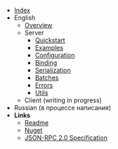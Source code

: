 - [Index](/)
- English
  - [Overview](/en/overview.md)
  - Server
    - [Quickstart](/en/server/quickstart.md)
    - [Examples](/en/server/examples.md)
    - [Configuration](/en/server/configuration.md)
    - [Binding](/en/server/binding.md)
    - [Serialization](/en/server/serialization.md)
    - [Batches](/en/server/batches.md)
    - [Errors](/en/server/errors.md)
    - [Utils](/en/server/utils.md)
  - Client (writing in progress)
- Russian (в процессе написания)
- **Links**
  - [Readme](https://github.com/tochka-public/Tochka.JsonRpc/blob/master/README.md)
  - [Nuget](https://www.nuget.org/profiles/tochka-public)
  - [JSON-RPC 2.0 Specification](https://www.jsonrpc.org/specification)
